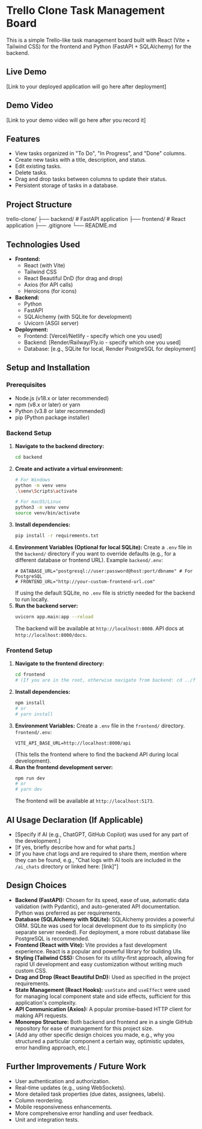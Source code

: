 # Trello Clone Task Management Board

This is a simple Trello-like task management board built with React (Vite + Tailwind CSS) for the frontend and Python (FastAPI + SQLAlchemy) for the backend.

## Live Demo

[Link to your deployed application will go here after deployment]

## Demo Video

[Link to your demo video will go here after you record it]

## Features

*   View tasks organized in "To Do", "In Progress", and "Done" columns.
*   Create new tasks with a title, description, and status.
*   Edit existing tasks.
*   Delete tasks.
*   Drag and drop tasks between columns to update their status.
*   Persistent storage of tasks in a database.

## Project Structure
trello-clone/
├── backend/ # FastAPI application
├── frontend/ # React application
├── .gitignore
└── README.md

## Technologies Used

*   **Frontend:**
    *   React (with Vite)
    *   Tailwind CSS
    *   React Beautiful DnD (for drag and drop)
    *   Axios (for API calls)
    *   Heroicons (for icons)
*   **Backend:**
    *   Python
    *   FastAPI
    *   SQLAlchemy (with SQLite for development)
    *   Uvicorn (ASGI server)
*   **Deployment:**
    *   Frontend: [Vercel/Netlify - specify which one you used]
    *   Backend: [Render/Railway/Fly.io - specify which one you used]
    *   Database: [e.g., SQLite for local, Render PostgreSQL for deployment]

## Setup and Installation

### Prerequisites

*   Node.js (v18.x or later recommended)
*   npm (v8.x or later) or yarn
*   Python (v3.8 or later recommended)
*   pip (Python package installer)

### Backend Setup

1.  **Navigate to the backend directory:**
    ```bash
    cd backend
    ```
2.  **Create and activate a virtual environment:**
    ```bash
    # For Windows
    python -m venv venv
    .\venv\Scripts\activate

    # For macOS/Linux
    python3 -m venv venv
    source venv/bin/activate
    ```
3.  **Install dependencies:**
    ```bash
    pip install -r requirements.txt
    ```
4.  **Environment Variables (Optional for local SQLite):**
    Create a `.env` file in the `backend/` directory if you want to override defaults (e.g., for a different database or frontend URL).
    Example `backend/.env`:
    ```env
    # DATABASE_URL="postgresql://user:password@host:port/dbname" # For PostgreSQL
    # FRONTEND_URL="http://your-custom-frontend-url.com"
    ```
    If using the default SQLite, no `.env` file is strictly needed for the backend to run locally.
5.  **Run the backend server:**
    ```bash
    uvicorn app.main:app --reload
    ```
    The backend will be available at `http://localhost:8000`. API docs at `http://localhost:8000/docs`.

### Frontend Setup

1.  **Navigate to the frontend directory:**
    ```bash
    cd frontend 
    # (If you are in the root, otherwise navigate from backend: cd ../frontend)
    ```
2.  **Install dependencies:**
    ```bash
    npm install
    # or
    # yarn install
    ```
3.  **Environment Variables:**
    Create a `.env` file in the `frontend/` directory.
    `frontend/.env`:
    ```env
    VITE_API_BASE_URL=http://localhost:8000/api
    ```
    (This tells the frontend where to find the backend API during local development).
4.  **Run the frontend development server:**
    ```bash
    npm run dev
    # or
    # yarn dev
    ```
    The frontend will be available at `http://localhost:5173`.

## AI Usage Declaration (If Applicable)

*   [Specify if AI (e.g., ChatGPT, GitHub Copilot) was used for any part of the development.]
*   [If yes, briefly describe how and for what parts.]
*   [If you have chat logs and are required to share them, mention where they can be found, e.g., "Chat logs with AI tools are included in the `/ai_chats` directory or linked here: [link]"]

## Design Choices

*   **Backend (FastAPI):** Chosen for its speed, ease of use, automatic data validation (with Pydantic), and auto-generated API documentation. Python was preferred as per requirements.
*   **Database (SQLAlchemy with SQLite):** SQLAlchemy provides a powerful ORM. SQLite was used for local development due to its simplicity (no separate server needed). For deployment, a more robust database like PostgreSQL is recommended.
*   **Frontend (React with Vite):** Vite provides a fast development experience. React is a popular and powerful library for building UIs.
*   **Styling (Tailwind CSS):** Chosen for its utility-first approach, allowing for rapid UI development and easy customization without writing much custom CSS.
*   **Drag and Drop (React Beautiful DnD):** Used as specified in the project requirements.
*   **State Management (React Hooks):** `useState` and `useEffect` were used for managing local component state and side effects, sufficient for this application's complexity.
*   **API Communication (Axios):** A popular promise-based HTTP client for making API requests.
*   **Monorepo Structure:** Both backend and frontend are in a single GitHub repository for ease of management for this project size.
*   [Add any other specific design choices you made, e.g., why you structured a particular component a certain way, optimistic updates, error handling approach, etc.]

## Further Improvements / Future Work

*   User authentication and authorization.
*   Real-time updates (e.g., using WebSockets).
*   More detailed task properties (due dates, assignees, labels).
*   Column reordering.
*   Mobile responsiveness enhancements.
*   More comprehensive error handling and user feedback.
*   Unit and integration tests.
